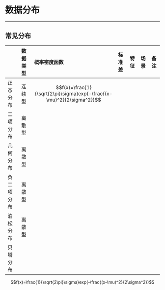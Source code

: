 # 数据分布

---

## 常见分布

|  | 数据类型 | 概率密度函数 | 标准差 | 特征 | 场景 | 备注 |
| :--- | :--- | :--- | :--- | :--- | :--- | :--- |
| 正态分布 | 连续型 | $$f(x)=\frac{1}{\sqrt{2\pi}\sigma}exp(-\frac{(x-\mu)^2}{2\sigma^2})$$ |  |  |  |  |
| 二项分布 | 离散型 |  |  |  |  |  |
| 几何分布 | 离散型 |  |  |  |  |  |
| 负二项分布 | 离散型 |  |  |  |  |  |
| 泊松分布 | 离散型 |  |  |  |  |  |
| 贝塔分布 |  |  |  |  |  |  |

$$f(x)=\frac{1}{\sqrt{2\pi}\sigma}exp(-\frac{(x-\mu)^2}{2\sigma^2})$$




